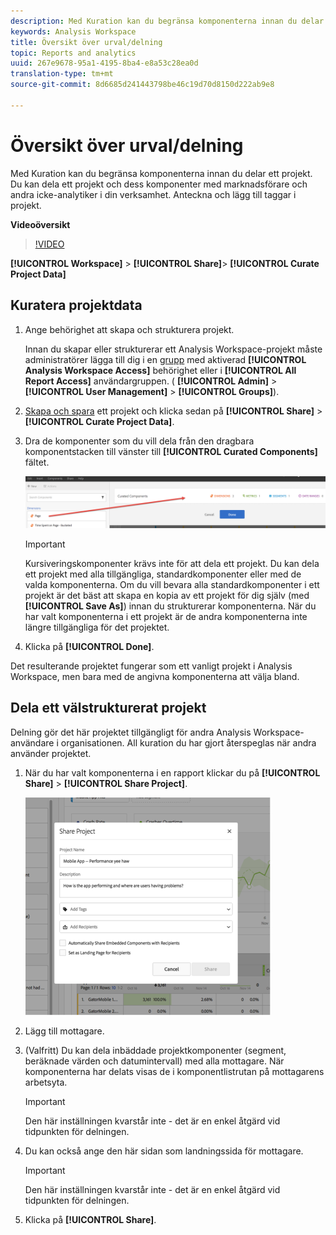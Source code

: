 ```yaml
---
description: Med Kuration kan du begränsa komponenterna innan du delar ett projekt. Du kan dela ett projekt och dess komponenter med marknadsförare och andra icke-analytiker i din verksamhet. Anteckna och lägg till taggar i projekt.
keywords: Analysis Workspace
title: Översikt över urval/delning
topic: Reports and analytics
uuid: 267e9678-95a1-4195-8ba4-e8a53c28ea0d
translation-type: tm+mt
source-git-commit: 8d6685d241443798be46c19d70d8150d222ab9e8

---
```



# Översikt över urval/delning

Med Kuration kan du begränsa komponenterna innan du delar ett projekt. Du kan dela ett projekt och dess komponenter med marknadsförare och andra icke-analytiker i din verksamhet. Anteckna och lägg till taggar i projekt.

**Videoöversikt**

>[!VIDEO](https://www.youtube.com/watch?v=LJJRskdmlOg&amp;index=79&amp;t=0s&amp;list=PL2tCx83mn7GuNnQdYGOtlyCu0V5mEZ8sS)

**[!UICONTROL Workspace]** > **[!UICONTROL Share]**> **[!UICONTROL Curate Project Data]**

## Kuratera projektdata

1. Ange behörighet att skapa och strukturera projekt.

   Innan du skapar eller strukturerar ett Analysis Workspace-projekt måste administratörer lägga till dig i en [grupp](https://docs.adobe.com/content/help/en/analytics/admin/user-product-management/user-groups/groups.html) med aktiverad **[!UICONTROL Analysis Workspace Access]** behörighet eller i **[!UICONTROL All Report Access]** användargruppen. ( **[!UICONTROL Admin]** > **[!UICONTROL User Management]** > **[!UICONTROL Groups]**).

1. [Skapa och spara](/help/analyze/analysis-workspace/build-workspace-project/t-freeform-project.md) ett projekt och klicka sedan på **[!UICONTROL Share]** > **[!UICONTROL Curate Project Data]**.
1. Dra de komponenter som du vill dela från den dragbara komponentstacken till vänster till **[!UICONTROL Curated Components]** fältet.

   ![](assets/curated-components.png)

   >[!IMPORTANT]
   >
   >Kursiveringskomponenter krävs inte för att dela ett projekt. Du kan dela ett projekt med alla tillgängliga, standardkomponenter eller med de valda komponenterna. Om du vill bevara alla standardkomponenter i ett projekt är det bäst att skapa en kopia av ett projekt för dig själv (med **[!UICONTROL Save As]**) innan du strukturerar komponenterna. När du har valt komponenterna i ett projekt är de andra komponenterna inte längre tillgängliga för det projektet.

1. Klicka på **[!UICONTROL Done]**.

Det resulterande projektet fungerar som ett vanligt projekt i Analysis Workspace, men bara med de angivna komponenterna att välja bland.

## Dela ett välstrukturerat projekt

Delning gör det här projektet tillgängligt för andra Analysis Workspace-användare i organisationen. All kuration du har gjort återspeglas när andra använder projektet.

1. När du har valt komponenterna i en rapport klickar du på **[!UICONTROL Share]** > **[!UICONTROL Share Project]**.

   ![](assets/share_component.png)

1. Lägg till mottagare.
1. (Valfritt) Du kan dela inbäddade projektkomponenter (segment, beräknade värden och datumintervall) med alla mottagare. När komponenterna har delats visas de i komponentlistrutan på mottagarens arbetsyta.

   >[!IMPORTANT]
   >
   >Den här inställningen kvarstår inte - det är en enkel åtgärd vid tidpunkten för delningen.

1. Du kan också ange den här sidan som landningssida för mottagare.

   >[!IMPORTANT]
   >
   >Den här inställningen kvarstår inte - det är en enkel åtgärd vid tidpunkten för delningen.

1. Klicka på **[!UICONTROL Share]**.

<!-- 

<p> <b>Annotate and tag a project</b> </p> 
<p>An alternative way to collaborate on a project is to use the Information panel. This panel will be re-introduced in an upcoming release. </p> 
<p> </p> 
<ul id="ul_EFD045FD9F3B4BF8A70637B00EE0BC9C"> 
 <li id="li_EC6C5EAF9C234E76BDA7FF0226B82083">Tag reports for sharing. </li> 
 <li id="li_CF6A438C55F847F8890F8CB674CAA4F7">Specify the recipient (filter by permission group or user name), the storage folder. In-product notifications let users know that they have a shared report waiting. </li> 
 <li id="li_C8E088DA43024277908705CB0F3A142A">Write messages or report descriptions for recipients. </li> 
 <li id="li_342EB4758C344B859757E23691068FA3"> Select the dimensions, metrics, and segments to recommend to a non-analyst colleague, who can view the report you are curating and sharing. Curating the component gives the recipient access to those components, based on their permission settings. </li> 
 <li id="li_6487500F9315481599B7F3897998879F"> Add suggested items to a previously configured report. These new items exist as recommended selectable options. </li> 
</ul>

 -->


